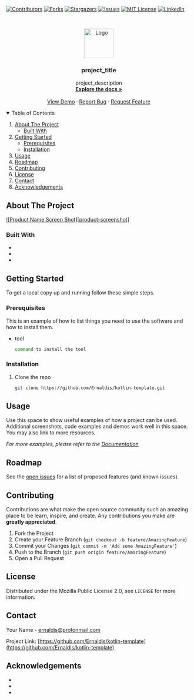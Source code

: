 <!-- PROJECT SHIELDS -->
<!--
*** I'm using markdown "reference style" links for readability.
*** Reference links are enclosed in brackets [ ] instead of parentheses ( ).
*** See the bottom of this document for the declaration of the reference variables
*** for contributors-url, forks-url, etc. This is an optional, concise syntax you may use.
*** https://www.markdownguide.org/basic-syntax/#reference-style-links
-->

[![Contributors][contributors-shield]][contributors-url]
[![Forks][forks-shield]][forks-url] [![Stargazers][stars-shield]][stars-url]
[![Issues][issues-shield]][issues-url]
[![MIT License][license-shield]][license-url]
[![LinkedIn][linkedin-shield]][linkedin-url]

<!-- PROJECT LOGO -->
<br />
<p align="center">
  <a href="https://github.com/Ernaldis/kotlin-template">
    <img src="images/logo.png" alt="Logo" width="80" height="80">
  </a>

  <h3 align="center">project_title</h3>

  <p align="center">
    project_description
    <br />
    <a href="https://github.com/Ernaldis/kotlin-template"><strong>Explore the docs »</strong></a>
    <br />
    <br />
    <a href="https://github.com/Ernaldis/kotlin-template">View Demo</a>
    ·
    <a href="https://github.com/Ernaldis/kotlin-template/issues">Report Bug</a>
    ·
    <a href="https://github.com/Ernaldis/kotlin-template/issues">Request Feature</a>
  </p>
</p>

<!-- TABLE OF CONTENTS -->
<details open="open">
  <summary>Table of Contents</summary>
  <ol>
    <li>
      <a href="#about-the-project">About The Project</a>
      <ul>
        <li><a href="#built-with">Built With</a></li>
      </ul>
    </li>
    <li>
      <a href="#getting-started">Getting Started</a>
      <ul>
        <li><a href="#prerequisites">Prerequisites</a></li>
        <li><a href="#installation">Installation</a></li>
      </ul>
    </li>
    <li><a href="#usage">Usage</a></li>
    <li><a href="#roadmap">Roadmap</a></li>
    <li><a href="#contributing">Contributing</a></li>
    <li><a href="#license">License</a></li>
    <li><a href="#contact">Contact</a></li>
    <li><a href="#acknowledgements">Acknowledgements</a></li>
  </ol>
</details>

<!-- ABOUT THE PROJECT -->

## About The Project

[![Product Name Screen Shot][product-screenshot]](https://example.com)

### Built With

- []()
- []()
- []()

<!-- GETTING STARTED -->

## Getting Started

To get a local copy up and running follow these simple steps.

### Prerequisites

This is an example of how to list things you need to use the software and how to
install them.

- tool
  ```sh
  command to install the tool
  ```

### Installation

1. Clone the repo

   ```sh
   git clone https://github.com/Ernaldis/kotlin-template.git
   ```

<!-- USAGE EXAMPLES -->

## Usage

Use this space to show useful examples of how a project can be used. Additional
screenshots, code examples and demos work well in this space. You may also link
to more resources.

_For more examples, please refer to the [Documentation](https://example.com)_

<!-- ROADMAP -->

## Roadmap

See the [open issues](https://github.com/Ernaldis/kotlin-template/issues)
for a list of proposed features (and known issues).

<!-- CONTRIBUTING -->

## Contributing

Contributions are what make the open source community such an amazing place to
be learn, inspire, and create. Any contributions you make are **greatly
appreciated**.

1. Fork the Project
2. Create your Feature Branch (`git checkout -b feature/AmazingFeature`)
3. Commit your Changes (`git commit -m 'Add some AmazingFeature'`)
4. Push to the Branch (`git push origin feature/AmazingFeature`)
5. Open a Pull Request

<!-- LICENSE -->

## License

Distributed under the Mozilla Public License 2.0, see `LICENSE` for more
information.

<!-- CONTACT -->

## Contact

Your Name - ernaldis@protonmail.com

Project Link:
[https://github.com/Ernaldis/kotlin-template](https://github.com/Ernaldis/kotlin-template)

<!-- ACKNOWLEDGEMENTS -->

## Acknowledgements

- []()
- []()
- []()

<!-- MARKDOWN LINKS & IMAGES -->
<!-- https://www.markdownguide.org/basic-syntax/#reference-style-links -->

[contributors-shield]:
  https://img.shields.io/github/contributors/ernaldis/kotlin-template.svg?style=for-the-badge
[contributors-url]:
  https://github.com/ernaldis/kotlin-template/graphs/contributors
[forks-shield]:
  https://img.shields.io/github/forks/ernaldis/kotlin-template.svg?style=for-the-badge
[forks-url]: https://github.com/ernaldis/kotlin-template/network/members
[stars-shield]:
  https://img.shields.io/github/stars/ernaldis/kotlin-template.svg?style=for-the-badge
[stars-url]: https://github.com/ernaldis/kotlin-template/stargazers
[issues-shield]:
  https://img.shields.io/github/issues/ernaldis/kotlin-template.svg?style=for-the-badge
[issues-url]: https://github.com/ernaldis/kotlin-template/issues
[license-shield]:
  https://img.shields.io/github/license/ernaldis/kotlin-template.svg?style=for-the-badge
[license-url]:
  https://github.com/ernaldis/kotlin-template/blob/master/LICENSE.txt
[linkedin-shield]:
  https://img.shields.io/badge/-LinkedIn-black.svg?style=for-the-badge&logo=linkedin&colorB=555
[linkedin-url]: https://www.linkedin.com/in/timothy-c-70b6081a0/
